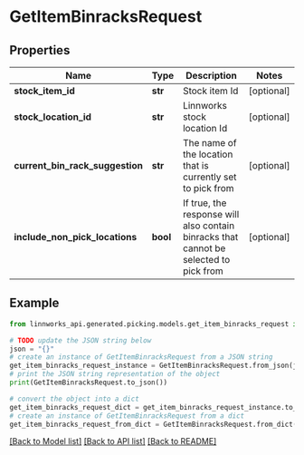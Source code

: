 # GetItemBinracksRequest


## Properties

Name | Type | Description | Notes
------------ | ------------- | ------------- | -------------
**stock_item_id** | **str** | Stock item Id | [optional] 
**stock_location_id** | **str** | Linnworks stock location Id | [optional] 
**current_bin_rack_suggestion** | **str** | The name of the location that is currently set to pick from | [optional] 
**include_non_pick_locations** | **bool** | If true, the response will also contain binracks that cannot be selected to pick from | [optional] 

## Example

```python
from linnworks_api.generated.picking.models.get_item_binracks_request import GetItemBinracksRequest

# TODO update the JSON string below
json = "{}"
# create an instance of GetItemBinracksRequest from a JSON string
get_item_binracks_request_instance = GetItemBinracksRequest.from_json(json)
# print the JSON string representation of the object
print(GetItemBinracksRequest.to_json())

# convert the object into a dict
get_item_binracks_request_dict = get_item_binracks_request_instance.to_dict()
# create an instance of GetItemBinracksRequest from a dict
get_item_binracks_request_from_dict = GetItemBinracksRequest.from_dict(get_item_binracks_request_dict)
```
[[Back to Model list]](../README.md#documentation-for-models) [[Back to API list]](../README.md#documentation-for-api-endpoints) [[Back to README]](../README.md)


